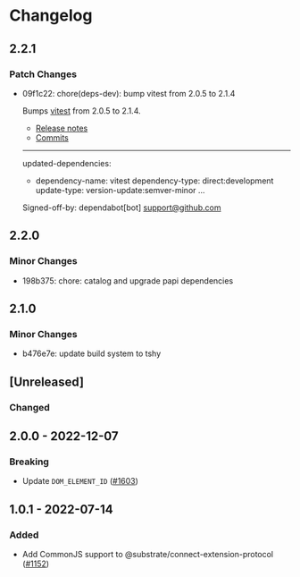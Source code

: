# Changelog

## 2.2.1

### Patch Changes

- 09f1c22: chore(deps-dev): bump vitest from 2.0.5 to 2.1.4

  Bumps [vitest](https://github.com/vitest-dev/vitest/tree/HEAD/packages/vitest) from 2.0.5 to 2.1.4.

  - [Release notes](https://github.com/vitest-dev/vitest/releases)
  - [Commits](https://github.com/vitest-dev/vitest/commits/v2.1.4/packages/vitest)

  ***

  updated-dependencies:

  - dependency-name: vitest
    dependency-type: direct:development
    update-type: version-update:semver-minor
    ...

  Signed-off-by: dependabot[bot] <support@github.com>

## 2.2.0

### Minor Changes

- 198b375: chore: catalog and upgrade papi dependencies

## 2.1.0

### Minor Changes

- b476e7e: update build system to tshy

## [Unreleased]

### Changed

## 2.0.0 - 2022-12-07

### Breaking

- Update `DOM_ELEMENT_ID` ([#1603](https://github.com/paritytech/substrate-connect/pull/1603))

## 1.0.1 - 2022-07-14

### Added

- Add CommonJS support to @substrate/connect-extension-protocol ([#1152](https://github.com/paritytech/substrate-connect/pull/1152))
